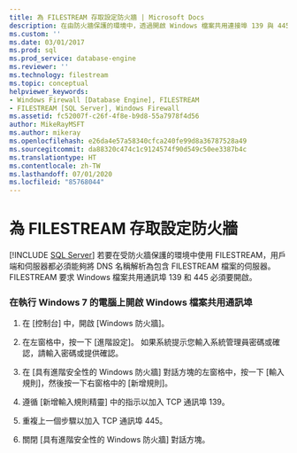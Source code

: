 ```yaml
---
title: 為 FILESTREAM 存取設定防火牆 | Microsoft Docs
description: 在由防火牆保護的環境中，透過開啟 Windows 檔案共用連接埠 139 與 445，使用 FILESTREAM 來設定 FILESTREAM 存取的防火牆。
ms.custom: ''
ms.date: 03/01/2017
ms.prod: sql
ms.prod_service: database-engine
ms.reviewer: ''
ms.technology: filestream
ms.topic: conceptual
helpviewer_keywords:
- Windows Firewall [Database Engine], FILESTREAM
- FILESTREAM [SQL Server], Windows Firewall
ms.assetid: fc52007f-c26f-4f8e-b9d8-55a7978f4d56
author: MikeRayMSFT
ms.author: mikeray
ms.openlocfilehash: e26da4e57a58340cfca240fe99d8a36787528a49
ms.sourcegitcommit: da88320c474c1c9124574f90d549c50ee3387b4c
ms.translationtype: HT
ms.contentlocale: zh-TW
ms.lasthandoff: 07/01/2020
ms.locfileid: "85768044"
---
```

# <a name="configure-a-firewall-for-filestream-access"></a>為 FILESTREAM 存取設定防火牆
 [!INCLUDE [SQL Server](../../includes/applies-to-version/sqlserver.md)]
  若要在受防火牆保護的環境中使用 FILESTREAM，用戶端和伺服器都必須能夠將 DNS 名稱解析為包含 FILESTREAM 檔案的伺服器。 FILESTREAM 要求 Windows 檔案共用通訊埠 139 和 445 必須要開啟。  
  
### <a name="to-open-the-windows-file-sharing-ports-on-a-computer-that-is-running-windows-7"></a>在執行 Windows 7 的電腦上開啟 Windows 檔案共用通訊埠  
  
1.  在 [控制台] 中，開啟 [Windows 防火牆]。  
  
2.  在左窗格中，按一下 [進階設定]。 如果系統提示您輸入系統管理員密碼或確認，請輸入密碼或提供確認。  
  
3.  在 [具有進階安全性的 Windows 防火牆] 對話方塊的左窗格中，按一下 [輸入規則]，然後按一下右窗格中的 [新增規則]。  
  
4.  遵循 [新增輸入規則精靈] 中的指示以加入 TCP 通訊埠 139。  
  
5.  重複上一個步驟以加入 TCP 通訊埠 445。  
  
6.  關閉 [具有進階安全性的 Windows 防火牆] 對話方塊。  
  
  
